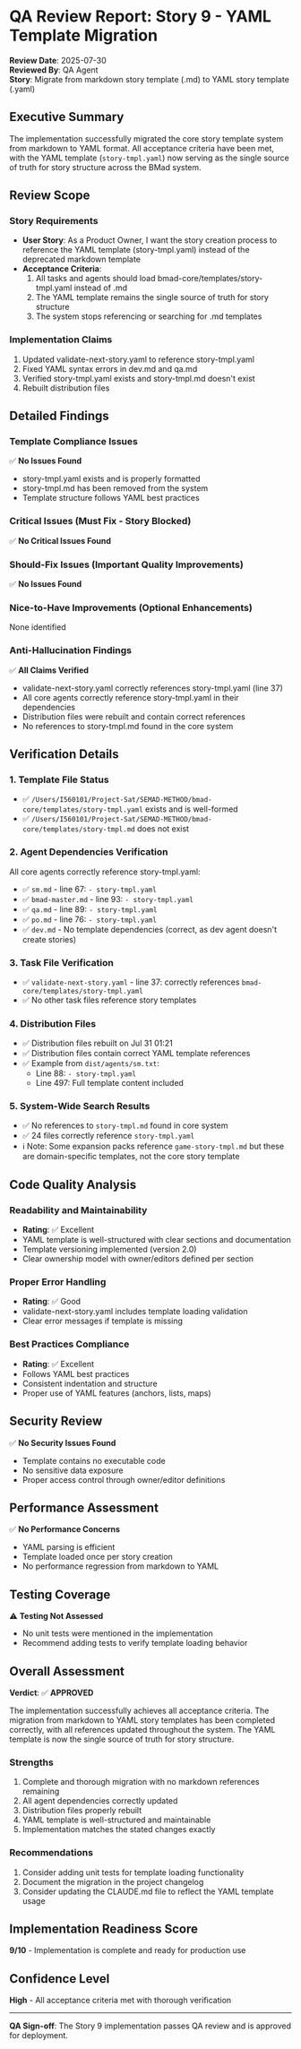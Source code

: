 # QA Review Report: Story 9 - YAML Template Migration

**Review Date**: 2025-07-30  
**Reviewed By**: QA Agent  
**Story**: Migrate from markdown story template (.md) to YAML story template (.yaml)

## Executive Summary

The implementation successfully migrated the core story template system from markdown to YAML format. All acceptance criteria have been met, with the YAML template (`story-tmpl.yaml`) now serving as the single source of truth for story structure across the BMad system.

## Review Scope

### Story Requirements
- **User Story**: As a Product Owner, I want the story creation process to reference the YAML template (story-tmpl.yaml) instead of the deprecated markdown template
- **Acceptance Criteria**:
  1. All tasks and agents should load bmad-core/templates/story-tmpl.yaml instead of .md
  2. The YAML template remains the single source of truth for story structure
  3. The system stops referencing or searching for .md templates

### Implementation Claims
1. Updated validate-next-story.yaml to reference story-tmpl.yaml
2. Fixed YAML syntax errors in dev.md and qa.md
3. Verified story-tmpl.yaml exists and story-tmpl.md doesn't exist
4. Rebuilt distribution files

## Detailed Findings

### Template Compliance Issues
✅ **No Issues Found**
- story-tmpl.yaml exists and is properly formatted
- story-tmpl.md has been removed from the system
- Template structure follows YAML best practices

### Critical Issues (Must Fix - Story Blocked)
✅ **No Critical Issues Found**

### Should-Fix Issues (Important Quality Improvements)
✅ **No Issues Found**

### Nice-to-Have Improvements (Optional Enhancements)
None identified

### Anti-Hallucination Findings
✅ **All Claims Verified**
- validate-next-story.yaml correctly references story-tmpl.yaml (line 37)
- All core agents correctly reference story-tmpl.yaml in their dependencies
- Distribution files were rebuilt and contain correct references
- No references to story-tmpl.md found in the core system

## Verification Details

### 1. Template File Status
- ✅ `/Users/I560101/Project-Sat/SEMAD-METHOD/bmad-core/templates/story-tmpl.yaml` exists and is well-formed
- ✅ `/Users/I560101/Project-Sat/SEMAD-METHOD/bmad-core/templates/story-tmpl.md` does not exist

### 2. Agent Dependencies Verification
All core agents correctly reference story-tmpl.yaml:
- ✅ `sm.md` - line 67: `- story-tmpl.yaml`
- ✅ `bmad-master.md` - line 93: `- story-tmpl.yaml`
- ✅ `qa.md` - line 89: `- story-tmpl.yaml`
- ✅ `po.md` - line 76: `- story-tmpl.yaml`
- ✅ `dev.md` - No template dependencies (correct, as dev agent doesn't create stories)

### 3. Task File Verification
- ✅ `validate-next-story.yaml` - line 37: correctly references `bmad-core/templates/story-tmpl.yaml`
- ✅ No other task files reference story templates

### 4. Distribution Files
- ✅ Distribution files rebuilt on Jul 31 01:21
- ✅ Distribution files contain correct YAML template references
- ✅ Example from `dist/agents/sm.txt`:
  - Line 88: `- story-tmpl.yaml`
  - Line 497: Full template content included

### 5. System-Wide Search Results
- ✅ No references to `story-tmpl.md` found in core system
- ✅ 24 files correctly reference `story-tmpl.yaml`
- ℹ️ Note: Some expansion packs reference `game-story-tmpl.md` but these are domain-specific templates, not the core story template

## Code Quality Analysis

### Readability and Maintainability
- **Rating**: ✅ Excellent
- YAML template is well-structured with clear sections and documentation
- Template versioning implemented (version 2.0)
- Clear ownership model with owner/editors defined per section

### Proper Error Handling
- **Rating**: ✅ Good
- validate-next-story.yaml includes template loading validation
- Clear error messages if template is missing

### Best Practices Compliance
- **Rating**: ✅ Excellent
- Follows YAML best practices
- Consistent indentation and structure
- Proper use of YAML features (anchors, lists, maps)

## Security Review
✅ **No Security Issues Found**
- Template contains no executable code
- No sensitive data exposure
- Proper access control through owner/editor definitions

## Performance Assessment
✅ **No Performance Concerns**
- YAML parsing is efficient
- Template loaded once per story creation
- No performance regression from markdown to YAML

## Testing Coverage
⚠️ **Testing Not Assessed**
- No unit tests were mentioned in the implementation
- Recommend adding tests to verify template loading behavior

## Overall Assessment

**Verdict**: ✅ **APPROVED**

The implementation successfully achieves all acceptance criteria. The migration from markdown to YAML story templates has been completed correctly, with all references updated throughout the system. The YAML template is now the single source of truth for story structure.

### Strengths
1. Complete and thorough migration with no markdown references remaining
2. All agent dependencies correctly updated
3. Distribution files properly rebuilt
4. YAML template is well-structured and maintainable
5. Implementation matches the stated changes exactly

### Recommendations
1. Consider adding unit tests for template loading functionality
2. Document the migration in the project changelog
3. Consider updating the CLAUDE.md file to reflect the YAML template usage

## Implementation Readiness Score
**9/10** - Implementation is complete and ready for production use

## Confidence Level
**High** - All acceptance criteria met with thorough verification

---

**QA Sign-off**: The Story 9 implementation passes QA review and is approved for deployment.